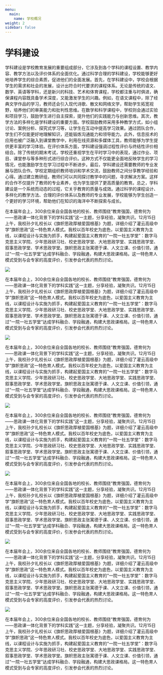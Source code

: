 ```yaml
---
menu:
  main:
    name: 学校概况
weight: 2
sidebar: false
---
```


# 学科建设

学科建设是学校教育发展的重要组成部分，它涉及到各个学科的课程设置、教学内容、教学方法以及评价体系的全面优化。通过科学合理的学科建设，学校能够更好地培养学生的综合素质，促进他们的全面发展。首先，在学科建设中，学校会根据学生的需求和社会的发展，设计出符合时代要求的课程体系。无论是传统的语文、数学、英语等学科，还是新兴的科技、艺术和体育课程，学校都注重与时俱进，确保课程内容既具备学术深度，又能激发学生的兴趣。例如，在语文课程中，除了经典文学作品的学习，教师还会引入现代诗歌、散文和网络文学，帮助学生拓宽视野，培养他们的审美能力和批判性思维。在数学和科学课程中，学校则会通过实验和项目学习，鼓励学生进行自主探索，提升他们的实践能力与创新思维。其次，教学方法的多样化是学科建设的重要方面。学校鼓励教师采用多种教学方式，如小组讨论、案例分析、探究式学习等，让学生在互动中提高学习效果。通过团队合作，学生们不仅能更好地理解知识，还能锻炼沟通能力和领导能力。此外，信息技术的应用也被广泛融入到课堂教学中，利用在线资源和多媒体工具，教师能够为学生提供更丰富的学习体验。在评价体系方面，学科建设强调过程性评价与终结性评价相结合。除了传统的期末考试，学校还重视学生在平时学习中的表现，通过作业、项目、课堂参与等多种形式进行综合评价。这种方式不仅能更全面地反映学生的学习情况，也能激励学生在学习过程中不断进步。最后，学科建设还需要教师的专业发展与团队合作。学校定期组织教师培训和学术交流，鼓励教师之间分享教学经验和心得。通过建立教研组，教师们可以共同探讨教学中的问题，寻求解决方案。这样的合作不仅提升了教师的专业素养，也为学生提供了更高质量的教育。总之，学科建设是一个系统而动态的过程，它关乎教育的质量与成效。通过科学的课程设计、多样化的教学方法、合理的评价体系以及教师的专业发展，学校能够为学生创造一个更好的学习环境，帮助他们在知识的海洋中不断探索与成长。

在本届年会上，300余位来自全国各地的校长、教师围绕“教育强国，德育何为——思政课一体化背景下的学科实践”这一主题，分享经验，凝聚共识。12月15日上午，我校孙夕礼校长以《旗帜思政厚植爱国根基》为题，详细介绍了灌云高级中学“旗帜思政”这一特色育人模式。我校以百年校史为底色，以爱国主义教育为主线，以课程设计与实施为抓手，构建起爱国主义教育的“一院一社五学堂”：数字马克思主义学院、少年思政研习社、校史思政学堂、大地思政学堂、实践思政学堂、叙事思政学堂、学术思政学堂。旗帜思政主张寓德于课、人文立课、价值引领，通过“一院一社五学堂”达成学科融合、学段融通，构建大思政课格局。这一特色育人模式受到与会专家的高度评价，引发参会代表的热烈讨论。

![](https://cdn.britannica.com/61/129961-050-28737ED8/Adolf-Hitler-German-Neville-Chamberlain-British-Munich-1938.jpg)

在本届年会上，300余位来自全国各地的校长、教师围绕“教育强国，德育何为——思政课一体化背景下的学科实践”这一主题，分享经验，凝聚共识。12月15日上午，我校孙夕礼校长以《旗帜思政厚植爱国根基》为题，详细介绍了灌云高级中学“旗帜思政”这一特色育人模式。我校以百年校史为底色，以爱国主义教育为主线，以课程设计与实施为抓手，构建起爱国主义教育的“一院一社五学堂”：数字马克思主义学院、少年思政研习社、校史思政学堂、大地思政学堂、实践思政学堂、叙事思政学堂、学术思政学堂。旗帜思政主张寓德于课、人文立课、价值引领，通过“一院一社五学堂”达成学科融合、学段融通，构建大思政课格局。这一特色育人模式受到与会专家的高度评价，引发参会代表的热烈讨论。

![](https://cdn.britannica.com/61/129961-050-28737ED8/Adolf-Hitler-German-Neville-Chamberlain-British-Munich-1938.jpg)

在本届年会上，300余位来自全国各地的校长、教师围绕“教育强国，德育何为——思政课一体化背景下的学科实践”这一主题，分享经验，凝聚共识。12月15日上午，我校孙夕礼校长以《旗帜思政厚植爱国根基》为题，详细介绍了灌云高级中学“旗帜思政”这一特色育人模式。我校以百年校史为底色，以爱国主义教育为主线，以课程设计与实施为抓手，构建起爱国主义教育的“一院一社五学堂”：数字马克思主义学院、少年思政研习社、校史思政学堂、大地思政学堂、实践思政学堂、叙事思政学堂、学术思政学堂。旗帜思政主张寓德于课、人文立课、价值引领，通过“一院一社五学堂”达成学科融合、学段融通，构建大思政课格局。这一特色育人模式受到与会专家的高度评价，引发参会代表的热烈讨论。

![](https://cdn.britannica.com/61/129961-050-28737ED8/Adolf-Hitler-German-Neville-Chamberlain-British-Munich-1938.jpg)

在本届年会上，300余位来自全国各地的校长、教师围绕“教育强国，德育何为——思政课一体化背景下的学科实践”这一主题，分享经验，凝聚共识。12月15日上午，我校孙夕礼校长以《旗帜思政厚植爱国根基》为题，详细介绍了灌云高级中学“旗帜思政”这一特色育人模式。我校以百年校史为底色，以爱国主义教育为主线，以课程设计与实施为抓手，构建起爱国主义教育的“一院一社五学堂”：数字马克思主义学院、少年思政研习社、校史思政学堂、大地思政学堂、实践思政学堂、叙事思政学堂、学术思政学堂。旗帜思政主张寓德于课、人文立课、价值引领，通过“一院一社五学堂”达成学科融合、学段融通，构建大思政课格局。这一特色育人模式受到与会专家的高度评价，引发参会代表的热烈讨论。

![](https://cdn.britannica.com/61/129961-050-28737ED8/Adolf-Hitler-German-Neville-Chamberlain-British-Munich-1938.jpg)

在本届年会上，300余位来自全国各地的校长、教师围绕“教育强国，德育何为——思政课一体化背景下的学科实践”这一主题，分享经验，凝聚共识。12月15日上午，我校孙夕礼校长以《旗帜思政厚植爱国根基》为题，详细介绍了灌云高级中学“旗帜思政”这一特色育人模式。我校以百年校史为底色，以爱国主义教育为主线，以课程设计与实施为抓手，构建起爱国主义教育的“一院一社五学堂”：数字马克思主义学院、少年思政研习社、校史思政学堂、大地思政学堂、实践思政学堂、叙事思政学堂、学术思政学堂。旗帜思政主张寓德于课、人文立课、价值引领，通过“一院一社五学堂”达成学科融合、学段融通，构建大思政课格局。这一特色育人模式受到与会专家的高度评价，引发参会代表的热烈讨论。

![](https://cdn.britannica.com/61/129961-050-28737ED8/Adolf-Hitler-German-Neville-Chamberlain-British-Munich-1938.jpg)

在本届年会上，300余位来自全国各地的校长、教师围绕“教育强国，德育何为——思政课一体化背景下的学科实践”这一主题，分享经验，凝聚共识。12月15日上午，我校孙夕礼校长以《旗帜思政厚植爱国根基》为题，详细介绍了灌云高级中学“旗帜思政”这一特色育人模式。我校以百年校史为底色，以爱国主义教育为主线，以课程设计与实施为抓手，构建起爱国主义教育的“一院一社五学堂”：数字马克思主义学院、少年思政研习社、校史思政学堂、大地思政学堂、实践思政学堂、叙事思政学堂、学术思政学堂。旗帜思政主张寓德于课、人文立课、价值引领，通过“一院一社五学堂”达成学科融合、学段融通，构建大思政课格局。这一特色育人模式受到与会专家的高度评价，引发参会代表的热烈讨论。

![](https://cdn.britannica.com/61/129961-050-28737ED8/Adolf-Hitler-German-Neville-Chamberlain-British-Munich-1938.jpg)

在本届年会上，300余位来自全国各地的校长、教师围绕“教育强国，德育何为——思政课一体化背景下的学科实践”这一主题，分享经验，凝聚共识。12月15日上午，我校孙夕礼校长以《旗帜思政厚植爱国根基》为题，详细介绍了灌云高级中学“旗帜思政”这一特色育人模式。我校以百年校史为底色，以爱国主义教育为主线，以课程设计与实施为抓手，构建起爱国主义教育的“一院一社五学堂”：数字马克思主义学院、少年思政研习社、校史思政学堂、大地思政学堂、实践思政学堂、叙事思政学堂、学术思政学堂。旗帜思政主张寓德于课、人文立课、价值引领，通过“一院一社五学堂”达成学科融合、学段融通，构建大思政课格局。这一特色育人模式受到与会专家的高度评价，引发参会代表的热烈讨论。